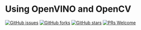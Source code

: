# Using OpenVINO and OpenCV
[![GitHub issues](https://img.shields.io/github/issues/Develop-Packt/Using-OpenVINO-and-OpenCV.svg)](https://github.com/Develop-Packt/Using-OpenVINO-and-OpenCV/issues)
[![GitHub forks](https://img.shields.io/github/forks/Develop-Packt/Using-OpenVINO-and-OpenCV.svg)](https://github.com/Develop-Packt/Using-OpenVINO-and-OpenCV/network)
[![GitHub stars](https://img.shields.io/github/stars/Develop-Packt/Using-OpenVINO-and-OpenCV.svg)](https://github.com/Develop-Packt/Using-OpenVINO-and-OpenCV/stargazers)
[![PRs Welcome](https://img.shields.io/badge/PRs-welcome-brightgreen.svg)](https://github.com/Develop-Packt/Using-OpenVINO-and-OpenCV/pulls)
